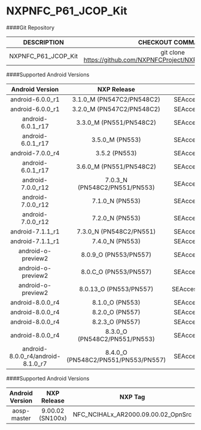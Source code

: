 # NXPNFC_P61_JCOP_Kit

####Git Repository

| DESCRIPTION        | CHECKOUT COMMAND          |
| :-------------: |:-------------:| 
| NXPNFC_P61_JCOP_Kit    |  git clone https://github.com/NXPNFCProject/NXPNFC_P61_JCOP_Kit.git |

####Supported Android Versions

| Android Version        | NXP Release          | NXP Tag  |
| :-------------: |:-------------:| :-----:|
| android-6.0.0_r1                     |  3.1.0_M (PN547C2/PN548C2) |  SEAccessKit_AR3.1.0_OpnSrc |
| android-6.0.0_r1                     |  3.2.0_M (PN547C2/PN548C2) |  SEAccessKit_AR3.2.0_OpnSrc |
| android-6.0.1_r17                    |  3.3.0_M (PN551/PN548C2)   |  SEAccessKit_AR3.3.0_OpnSrc |
| android-6.0.1_r17                    |  3.5.0_M (PN553)   |  SEAccessKit_AR3.5.0_OpnSrc |
| android-7.0.0_r4                     |  3.5.2 (PN553)   |  SEAccessKit_AR3.5.2_OpnSrc |
| android-6.0.1_r17                    |  3.6.0_M (PN551/PN548C2)   |  SEAccessKit_AR3.6.0_OpnSrc |
| android-7.0.0_r12                     |  7.0.3_N (PN548C2/PN551/PN553) |  SEAccessKit_AR7.0.3_OpnSrc |
| android-7.0.0_r12                     |  7.1.0_N (PN553) |  SEAccessKit_AR7.1.0_OpnSrc |
| android-7.0.0_r12                     |  7.2.0_N (PN553) |  SEAccessKit_AR7.2.0_OpnSrc |
| android-7.1.1_r1                     |  7.3.0_N (PN548C2/PN551) |  SEAccessKit_AR7.3.0_OpnSrc |
| android-7.1.1_r1                     |  7.4.0_N (PN553) |  SEAccessKit_AR7.4.0_OpnSrc |
| android-o-preview2                     |  8.0.9_O (PN553/PN557) |  SEAccessKit_AR8.0.9_OpnSrc |
| android-o-preview2                     |  8.0.C_O (PN553/PN557) |  SEAccessKit_AR8.0.C_OpnSrc |
| android-o-preview2                     |  8.0.13_O (PN553/PN557) |  SEAccessKit_AR8.0.13_OpnSrc |
| android-8.0.0_r4               |  8.1.0_O (PN553) |  SEAccessKit_AR8.1.0_OpnSrc |
| android-8.0.0_r4               |  8.2.0_O (PN557) |  SEAccessKit_AR8.2.0_OpnSrc |
| android-8.0.0_r4               |  8.2.3_O (PN557) |  SEAccessKit_AR8.2.3_OpnSrc |
| android-8.0.0_r4               |  8.3.0_O (PN548C2/PN551/PN553) |  SEAccessKit_AR8.3.0_OpnSrc |
| android-8.0.0_r4/android-8.1.0_r7            |  8.4.0_O (PN548C2/PN551/PN553/PN557) |  SEAccessKit_AR8.4.0_OpnSrc |


####Supported Android Versions

| Android Version        | NXP Release          | NXP Tag  |
| :-------------: |:-------------:| :-----:|
| aosp-master               |  9.00.02 (SN100x) |  NFC_NCIHALx_AR2000.09.00.02_OpnSrc |
